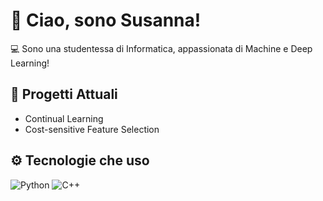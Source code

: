 # 👋 Ciao, sono Susanna!

💻 Sono una studentessa di Informatica, appassionata di Machine e Deep Learning!

## 🚀 Progetti Attuali

- Continual Learning
- Cost-sensitive Feature Selection

## ⚙️ Tecnologie che uso

![Python](https://img.shields.io/badge/Python-3776AB?style=for-the-badge&logo=python&logoColor=white)
![C++](https://img.shields.io/badge/C%2B%2B-00599C?style=for-the-badge&logo=c%2B%2B&logoColor=white)

